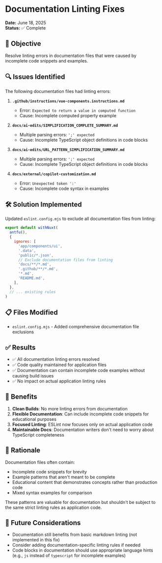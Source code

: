 # Documentation Linting Fixes

**Date:** June 18, 2025  
**Status:** ✅ Complete

## 🎯 **Objective**
Resolve linting errors in documentation files that were caused by incomplete code snippets and examples.

## 🔍 **Issues Identified**
The following documentation files had linting errors:

1. **`.github/instructions/vue-components.instructions.md`**
   - Error: `Expected to return a value in computed function`
   - Cause: Incomplete computed property example

2. **`docs/ai-edits/SIMPLIFICATION_COMPLETE_SUMMARY.md`**
   - Multiple parsing errors: `';' expected`
   - Cause: Incomplete TypeScript object definitions in code blocks

3. **`docs/ai-edits/URL_PATTERN_SIMPLIFICATION_SUMMARY.md`**
   - Multiple parsing errors: `';' expected`
   - Cause: Incomplete TypeScript object definitions in code blocks

4. **`docs/external/copilot-customization.md`**
   - Error: `Unexpected token ':'`
   - Cause: Incomplete code syntax in examples

## 🛠️ **Solution Implemented**

Updated `eslint.config.mjs` to exclude all documentation files from linting:

```javascript
export default withNuxt(
  antfu(),
  {
    ignores: [
      'app/components/ui',
      '.data',
      'public/*.json',
      // Exclude documentation files from linting
      'docs/**/*.md',
      '.github/**/*.md',
      '*.md',
      'README.md',
    ],
  },
  // ... existing rules
)
```

## 📋 **Files Modified**
- `eslint.config.mjs` - Added comprehensive documentation file exclusions

## ✅ **Results**
- ✅ All documentation linting errors resolved
- ✅ Code quality maintained for application files
- ✅ Documentation can contain incomplete code examples without causing build issues
- ✅ No impact on actual application linting rules

## 🎯 **Benefits**
1. **Clean Builds**: No more linting errors from documentation
2. **Flexible Documentation**: Can include incomplete code snippets for educational purposes
3. **Focused Linting**: ESLint now focuses only on actual application code
4. **Maintainable Docs**: Documentation writers don't need to worry about TypeScript completeness

## 📝 **Rationale**
Documentation files often contain:
- Incomplete code snippets for brevity
- Example patterns that aren't meant to be complete
- Educational content that demonstrates concepts rather than production code
- Mixed syntax examples for comparison

These patterns are valuable for documentation but shouldn't be subject to the same strict linting rules as application code.

## 🔄 **Future Considerations**
- Documentation still benefits from basic markdown linting (not implemented in this fix)
- Consider adding documentation-specific linting rules if needed
- Code blocks in documentation should use appropriate language hints (e.g., `js` instead of `typescript` for incomplete examples)
